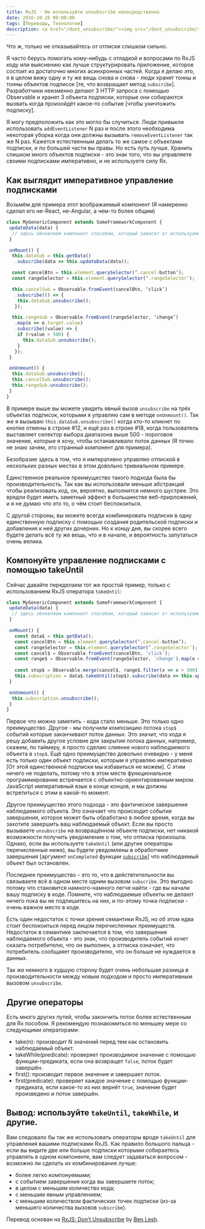 ```yaml
---
title: RxJS - Не используйте unsubscribe непосредственно
date: 2016-10-26 00:00:00
tags: [Переводы, Технологии]
description: <a href="/dont_unsubscribe/"><img src="/dont_unsubscribe/thumb-middle-just-dont-do-it.jpg"></a>
---
```

Что ж, только не отказывайтесь от отписки слишком сильно.

Я часто берусь помогать кому-нибудь с отладкой и вопросами по RxJS коду или выяснению как лучше структурировать приложение, которое состоит из достаточно многих асинхронных частей. Когда я делаю это, я в целом вижу одну и ту же вещь снова и снова - люди хранят тонны и тонны объектов подписок [те, что возвращает метод `subscribe`]. Разработчики неизменно делают 3 HTTP запроса с помощью Observable и хранят 3 объекта подписки, которые они собираются вызвать когда произойдёт какое-то событие [чтобы уничтожить подписку].

Я могу предположить как это могло бы случиться. Люди привыкли использовать `addEventListener` N раз и после этого необходима некоторая уборка когда они должны вызывать `removeEventListener` так же N раз. Кажется естественным делать то же самое с объектами подписки, и по большей части вы правы. Но есть путь лучше. Хранить слишком много объектов подписки - это знак того, что вы управляете своими подписками императивно, и не используете силу Rx.

## Как выглядит императивное управление подписками

Возьмём для примера этот воображаемый компонент (Я намеренно сделал его не-React, не-Angular, а чем-то более общим)

```js
class MyGenericComponent extends SomeFrameworkComponent {
 updateData(data) {
  // здесь обновляем компонент способом, который зависит от используемого фреймворка
 }

 onMount() {
  this.dataSub = this.getData()
   .subscribe(data => this.updateData(data));

  const cancelBtn = this.element.querySelector(‘.cancel-button’);
  const rangeSelector = this.element.querySelector(‘.rangeSelector’);

  this.cancelSub = Observable.fromEvent(cancelBtn, ‘click’)
   .subscribe(() => {
    this.dataSub.unsubscribe();
   });

  this.rangeSub = Observable.fromEvent(rangeSelector, ‘change’)
   .map(e => e.target.value)
   .subscribe((value) => {
    if (+value > 500) {
      this.dataSub.unsubscribe();
    }
   });
 }

 onUnmount() {
  this.dataSub.unsubscribe();
  this.cancelSub.unsubscribe();
  this.rangeSub.unsubscribe();
 }
}
```

В примере выше вы можете увидеть явный вызов `unsubscribe` на трёх объектах подписок, которыми я управляю сам в методе `onUnmount()`. Так же я вызываю `this.dataSub.unsubscribe()` когда кто-то кликнет по кнопке отмены в строке #12, и ещё раз в строке #18, когда пользователь выставляет селектор выбора диапазона выше 500 - пороговое значение, которые я хочу, чтобы останавливало поток данных (Я точно не знаю зачем, это странный компонент для примера).

Безобразие здесь в том, что я императивно управляю отпиской в нескольких разных местах в этом довольно тривиальном примере.

Единственное реальное преимущество такого подхода была бы производительность. Так как вы использовали меньше абстракций чтобы реализовать код, он, вероятно, выполнится немного шустрее. Это врядли будет иметь заметный эффект в большинстве веб-прирложений, и я не думаю что это то, о чём стоит беспокоиться.

С другой стороны, вы можете всегда комбинировать подписки в одну единственную подписку с помощью создания родительской подписки и добавления к ней других дочерних. Но к концу дня, вы скорее всего будете делать всё ту же вещь, что и в начале, и вероятность запутаться очень велика. 

## Компонуйте управление подписками с помощью takeUntil

Сейчас давайте переделаем тот же простой пример, только с использованием RxJS оператора `takeUntil`:

```js
class MyGenericComponent extends SomeFrameworkComponent {
 updateData(data) {
  // здесь обновляем компонент способом, который зависит от используемого фреймворка
 }

 onMount() {
   const data$ = this.getData();
   const cancelBtn = this.element.querySelector(‘.cancel-button’);
   const rangeSelector = this.element.querySelector(‘.rangeSelector’);
   const cancel$ = Observable.fromEvent(cancelBtn, 'click');
   const range$ = Observable.fromEvent(rangeSelector, 'change').map(e => e.target.value);
   
   const stop$ = Observable.merge(cancel$, range$.filter(x => x > 500))
   this.subscription = data$.takeUntil(stop$).subscribe(data => this.updateData(data));
 }

 onUnmount() {
  this.subscription.unsubscribe();
 }
}
```

Первое что можно заметить - кода стало меньше. Это только одно преимущество. Другое - мы получили композицию потока `stop$` событий которые заканчивают поток данных. Это значит, что кода я решу добавить другое условие для закрытия потока данных, например, скажем, по таймеру, я просто сделаю слияние нового наблюдаемого объекта в `stop$`. Ещё одно преимущество довольно очевидно - у меня есть только один объект подписки, которым я управляю императивно [От этой единственной подписки мы избавиться не можем]. С этим ничего не поделать, потому что в этом месте функциональное программирование встречается с объектно-ориентированным миром. JavaScript императивный язык в конце концов, и мы должны встретиться с этим в какой-то момент.

Другое преимущество этого подхода - это фактическое завершение наблюдаемого объекта. Это означает что происходит событие завершения, которое может быть обработано в любое время, когда вы захотите завершить ваш наблюдаемый объект. Если вы просто вызываете `unsubscribe` на возвращённом объекте подписки, нет никакой возможности получить уведомление о том, что отписка произошла. Однако, если вы используете `takeUntil` (или другие операторы перечисленные ниже), вы будете уведомлены в обработчике завершения [аргумент `onCompleted` функции [`subscribe`](https://github.com/Reactive-Extensions/RxJS/blob/master/doc/api/core/operators/subscribe.md)] что наблюдаемый объект был остановлен. 

Последнее преимущество - это то, что в действтительности вы связываете всё в одном месте одним вызовом `subscribe`. Это выгодно потому что становится намного-намного легче найти - где вы начали вашу подписку в коде. Помните, что наблюдаемые объекты не делают ничего пока вы не подпишитесь на них, и по-этому точка подписки - очень важное место в коде.

Есть один недостаток с точки зрения семантики RxJS, но об этом едва стоит беспокоиться перед лицом перечисленных преимуществ. Недостаток в семантике заключается в том, что завершение наблюдаемого объекта - это знак, что производитель событий хочет сказать потребителю, что он выполнен, а отписка означает, что потребитель сообщаяет производителю, что он больше не нуждается в данных.

Так же немного в худшую сторону будет очень небольшая разница в производительности между новым подходом и просто императивным вызовом `unsubscribe`.

## Другие операторы

Есть много других путей, чтобы закончить поток более естественным для Rx пособом. Я рекомендую познакомиться по меньшеу мере со следующими операторами: 

* take(n): производит N значений перед тем как остановить наблюдаемый объект.
* takeWhile(predicate): проверяет производимое значение с помощью функции-предиката, если она возвращет `false`, поток будет завершён.
* first(): производит первое значение и завершает поток.
* first(predicate): проверяет каждое значение с помощью функции-предиката, если какое-то из них вернёт `true`, значение будет произведено и поток завершён.

## Вывод: используйте `takeUntil`, `takeWhile`, и другие.

Вам следовало бы так же использовать операторы вроде `takeUntil` для управления вашими подписками RxJS. Как правило большого пальца - если вы видите две или больше подписки которыми собираетесь управлять в одном компоненте, вам следует задаваться вопросом - возможно ли сделать их комбинирование лучше:

* более легко компонуемыми;
* с событием завершения когда вы завершаете поток;
* в целом с меньшим количество кода;
* с меньшим явным управлением;
* с меньшим количеством фактических точек подписки (из-за меньшего количества вызовов `subscribe`).

Перевод основан на <a target="_blank" href="https://medium.com/@benlesh/rxjs-dont-unsubscribe-6753ed4fda87">RxJS: Don’t Unsubscribe</a> by <a target="_blank" href="https://medium.com/@benlesh">Ben Lesh</a>.
